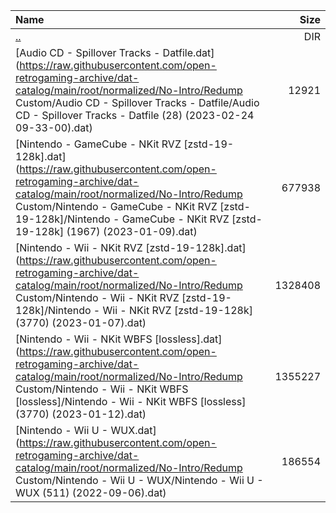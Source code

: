 |Name|Size|
|:---|---:|
|[..](../index.html)|DIR|
|[Audio CD - Spillover Tracks - Datfile.dat](https://raw.githubusercontent.com/open-retrogaming-archive/dat-catalog/main/root/normalized/No-Intro/Redump Custom/Audio CD - Spillover Tracks - Datfile/Audio CD - Spillover Tracks - Datfile (28) (2023-02-24 09-33-00).dat)|12921|
|[Nintendo - GameCube - NKit RVZ [zstd-19-128k].dat](https://raw.githubusercontent.com/open-retrogaming-archive/dat-catalog/main/root/normalized/No-Intro/Redump Custom/Nintendo - GameCube - NKit RVZ [zstd-19-128k]/Nintendo - GameCube - NKit RVZ [zstd-19-128k] (1967) (2023-01-09).dat)|677938|
|[Nintendo - Wii - NKit RVZ [zstd-19-128k].dat](https://raw.githubusercontent.com/open-retrogaming-archive/dat-catalog/main/root/normalized/No-Intro/Redump Custom/Nintendo - Wii - NKit RVZ [zstd-19-128k]/Nintendo - Wii - NKit RVZ [zstd-19-128k] (3770) (2023-01-07).dat)|1328408|
|[Nintendo - Wii - NKit WBFS [lossless].dat](https://raw.githubusercontent.com/open-retrogaming-archive/dat-catalog/main/root/normalized/No-Intro/Redump Custom/Nintendo - Wii - NKit WBFS [lossless]/Nintendo - Wii - NKit WBFS [lossless] (3770) (2023-01-12).dat)|1355227|
|[Nintendo - Wii U - WUX.dat](https://raw.githubusercontent.com/open-retrogaming-archive/dat-catalog/main/root/normalized/No-Intro/Redump Custom/Nintendo - Wii U - WUX/Nintendo - Wii U - WUX (511) (2022-09-06).dat)|186554|
